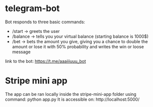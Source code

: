 # telegram-bot

Bot responds to three basic commands:
- /start            -> greets the user
- /balance          -> tells you your virtual balance (starting balance is 1000$)
- /bet <amount>     -> bets the amount you give, giving you a chance to double the amount or lose it with 50% probability and writes the win or loose message

link to the bot: https://t.me/aaaiiiuuu_bot

# Stripe mini app

The app can be ran locally inside the stripe-mini-app folder using command: python app.py
It is accessible on: http://localhost:5000/
